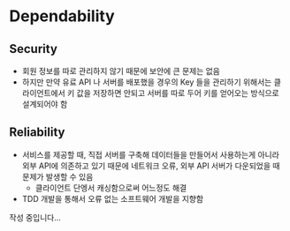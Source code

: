 # Dependability

## Security

- 회원 정보를 따로 관리하지 않기 때문에 보안에 큰 문제는 없음
- 하지만 만약 유료 API 나 서버를 배포했을 경우의 Key 들을 관리하기 위해서는 클라이언트에서 키 값을 저장하면 안되고 서버를 따로 두어 키를 얻어오는 방식으로 설계되어야 함

## Reliability

- 서비스를 제공할 때, 직접 서버를 구축해 데이터들을 만들어서 사용하는게 아니라 외부 API에 의존하고 있기 때문에 네트워크 오류, 외부 API 서버가 다운되었을 때 문제가 발생할 수 있음
  - 클라이언트 단엥서 캐싱함으로써 어느정도 해결
- TDD 개발을 통해서 오류 없는 소프트웨어 개발을 지향함

작성 중입니다...
